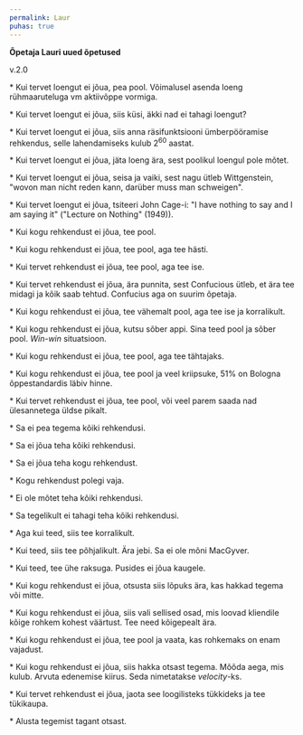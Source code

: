 ```yaml
---
permalink: Laur
puhas: true
---
```


__Õpetaja Lauri uued õpetused__

v.2.0

\* Kui tervet loengut ei jõua, pea pool. Võimalusel asenda loeng rühmaaruteluga vm aktiivõppe vormiga.

\* Kui tervet loengut ei jõua, siis küsi, äkki nad ei tahagi loengut?

\* Kui tervet loengut ei jõua, siis anna   räsifunktsiooni ümberpööramise rehkendus, selle lahendamiseks kulub 2<sup>60</sup> aastat.

\* Kui tervet loengut ei jõua, jäta loeng ära, sest poolikul loengul pole mõtet.

\* Kui tervet loengut ei jõua, seisa ja vaiki, sest nagu ütleb Wittgenstein, "wovon man nicht reden kann, darüber muss man schweigen".

\* Kui tervet loengut ei jõua, tsiteeri John Cage-i: "I have nothing to say and I am saying it" ("Lecture on Nothing" (1949)).

\* Kui kogu rehkendust ei jõua, tee pool.

\* Kui kogu rehkendust ei jõua, tee pool, aga tee hästi.

\* Kui tervet rehkendust ei jõua, tee pool, aga tee ise.

\* Kui tervet rehkendust ei jõua, ära punnita, sest Confucious ütleb, et ära tee midagi ja kõik saab tehtud. Confucius aga on suurim õpetaja.

\* Kui kogu rehkendust ei jõua, tee vähemalt pool, aga tee ise ja korralikult.

\* Kui kogu rehkendust ei jõua, kutsu sõber appi. Sina teed pool ja sõber pool. _Win-win_ situatsioon. 

\* Kui kogu rehkendust ei jõua, tee pool, aga tee tähtajaks.

\* Kui kogu rehkendust ei jõua, tee pool ja veel kriipsuke, 51% on Bologna õppestandardis läbiv hinne.

\* Kui tervet rehkendust ei jõua, tee pool, või veel parem saada nad ülesannetega üldse pikalt.

\* Sa ei pea tegema kõiki rehkendusi.

\* Sa ei jõua teha kõiki rehkendusi.

\* Sa ei jõua teha kogu rehkendust.

\* Kogu rehkendust polegi vaja.

\* Ei ole mõtet teha kõiki rehkendusi.

\* Sa tegelikult ei tahagi teha kõiki rehkendusi.

\* Aga kui teed, siis tee korralikult.

\* Kui teed, siis tee põhjalikult. Ära jebi. Sa ei ole mõni MacGyver.

\* Kui teed, tee ühe raksuga. Pusides ei jõua kaugele.

\* Kui kogu rehkendust ei jõua, otsusta siis lõpuks ära, kas hakkad tegema või mitte.

\* Kui kogu rehkendust ei jõua, siis vali sellised osad, mis loovad kliendile kõige rohkem kohest väärtust. Tee need kõigepealt ära.

\* Kui kogu rehkendust ei jõua, tee pool ja vaata, kas rohkemaks on enam vajadust.

\* Kui kogu rehkendust ei jõua, siis hakka otsast tegema. Mõõda aega, mis kulub. Arvuta edenemise kiirus. Seda nimetatakse _velocity_-ks.

\* Kui tervet rehkendust ei jõua, jaota see loogilisteks tükkideks ja tee tükikaupa.

\* Alusta tegemist tagant otsast.




